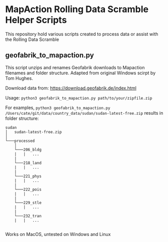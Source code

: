 # MapAction Rolling Data Scramble Helper Scripts

This repository hold various scripts created to process data or assist with the Rolling Data Scramble

## geofabrik_to_mapaction.py

This script unzips and renames Geofabrik downloads to Mapaction filenames and folder structure. Adapted from original Windows scirpt by Tom Hughes.

Download data from: https://download.geofabrik.de/index.html

Usage: ``python3 geofabrik_to_mapaction.py path/to/your/zipfile.zip``

For examples, ``python3 geofabrik_to_mapaction.py /Users/cate/git/data/country_data/sudan/sudan-latest-free.zip`` results in folder structure:

```
sudan
│   sudan-latest-free.zip
│
└───processed
    │
    └───206_bldg
    |   |   ...
    |
    └───218_land
    |   |   ...
    |
    └───221_phys
    |   |   ...
    |
    └───222_pois
    |   |   ...
    |
    └───229_stle
    |   |   ...    
    |
    └───232_tran
    |   |   ...
    
```

Works on MacOS, untested on Windows and Linux
